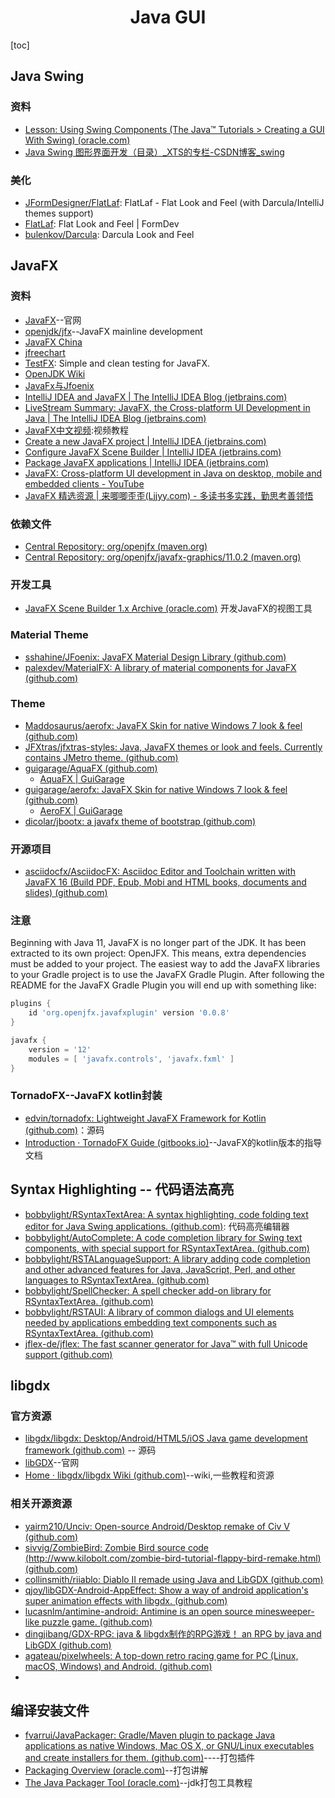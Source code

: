 <h1 align="center">Java GUI</h1>

[toc]

## Java Swing

### 资料

* [Lesson: Using Swing Components (The Java™ Tutorials > Creating a GUI With Swing) (oracle.com)](https://docs.oracle.com/javase/tutorial/uiswing/components/index.html)
* [Java Swing 图形界面开发（目录）_XTS的专栏-CSDN博客_swing](https://blog.csdn.net/xietansheng/article/details/72814492)



### 美化

* [JFormDesigner/FlatLaf](https://github.com/JFormDesigner/FlatLaf): FlatLaf - Flat Look and Feel (with Darcula/IntelliJ themes support)
* [FlatLaf](https://www.formdev.com/flatlaf/): Flat Look and Feel | FormDev
* [bulenkov/Darcula](https://github.com/bulenkov/Darcula): Darcula Look and Feel



## JavaFX

### 资料

* [JavaFX](https://openjfx.io/)--官网
* [openjdk/jfx](https://github.com/openjdk/jfx)--JavaFX mainline development
* [JavaFX China](http://javafxchina.net/main/)
* [jfreechart](https://github.com/jfree/jfreechart)
* [TestFX](https://github.com/TestFX/TestFX/): Simple and clean testing for JavaFX.
* [OpenJDK Wiki](https://wiki.openjdk.java.net/display/OpenJFX)
* [JavaFx与Jfoenix](https://www.cnblogs.com/stars-one/category/1474826.html)
* [IntelliJ IDEA and JavaFX | The IntelliJ IDEA Blog (jetbrains.com)](https://blog.jetbrains.com/idea/2021/01/intellij-idea-and-javafx/)
* [LiveStream Summary: JavaFX, the Cross-platform UI Development in Java | The IntelliJ IDEA Blog (jetbrains.com)](https://blog.jetbrains.com/idea/2021/02/livestream-summary-javafx-the-cross-platform-ui-development-in-java/)
* [JavaFX中文视频](https://space.bilibili.com/5096022/channel/seriesdetail?sid=394169):视频教程
* [Create a new JavaFX project | IntelliJ IDEA (jetbrains.com)](https://www.jetbrains.com/help/idea/javafx.html)
* [Configure JavaFX Scene Builder | IntelliJ IDEA (jetbrains.com)](https://www.jetbrains.com/help/idea/opening-fxml-files-in-javafx-scene-builder.html)
* [Package JavaFX applications | IntelliJ IDEA (jetbrains.com)](https://www.jetbrains.com/help/idea/packaging-javafx-applications.html)
* [JavaFX: Cross-platform UI development in Java on desktop, mobile and embedded clients - YouTube](https://www.youtube.com/watch?v=JbITM8xapIQ)
* [JavaFX 精选资源 | 来唧唧歪歪(Ljjyy.com) - 多读书多实践，勤思考善领悟](https://www.ljjyy.com/archives/2019/08/100573.html)



### 依赖文件

* [Central Repository: org/openjfx (maven.org)](https://repo1.maven.org/maven2/org/openjfx/)
* [Central Repository: org/openjfx/javafx-graphics/11.0.2 (maven.org)](https://repo1.maven.org/maven2/org/openjfx/javafx-graphics/11.0.2/)



### 开发工具
* [JavaFX Scene Builder 1.x Archive (oracle.com)](https://www.oracle.com/java/technologies/javafxscenebuilder-1x-archive-downloads.html) 开发JavaFX的视图工具



### Material Theme

* [sshahine/JFoenix: JavaFX Material Design Library (github.com)](https://github.com/sshahine/JFoenix)
* [palexdev/MaterialFX: A library of material components for JavaFX (github.com)](https://github.com/palexdev/MaterialFX)



### Theme

* [Maddosaurus/aerofx: JavaFX Skin for native Windows 7 look & feel (github.com)](https://github.com/Maddosaurus/aerofx)
* [JFXtras/jfxtras-styles: Java, JavaFX themes or look and feels. Currently contains JMetro theme. (github.com)](https://github.com/JFXtras/jfxtras-styles)
* [guigarage/AquaFX (github.com)](https://github.com/guigarage/AquaFX)
    * [AquaFX | GuiGarage](https://guigarage.com/aquafx/)
* [guigarage/aerofx: JavaFX Skin for native Windows 7 look & feel (github.com)](https://github.com/guigarage/aerofx)
    * [AeroFX | GuiGarage](https://guigarage.com/aerofx/)
* [dicolar/jbootx: a javafx theme of bootstrap (github.com)](https://github.com/dicolar/jbootx)



### 开源项目

* [asciidocfx/AsciidocFX: Asciidoc Editor and Toolchain written with JavaFX 16 (Build PDF, Epub, Mobi and HTML books, documents and slides) (github.com)](https://github.com/asciidocfx/AsciidocFX)



### 注意

Beginning with Java 11, JavaFX is no longer part of the JDK. It has been extracted to its own project: OpenJFX. This means, extra dependencies must be added to your project.
The easiest way to add the JavaFX libraries to your Gradle project is to use the JavaFX Gradle Plugin.
After following the README for the JavaFX Gradle Plugin you will end up with something like:
```groovy
plugins {
    id 'org.openjfx.javafxplugin' version '0.0.8'
}

javafx {
    version = '12'
    modules = [ 'javafx.controls', 'javafx.fxml' ]
}
```



### TornadoFX--JavaFX kotlin封装

* [edvin/tornadofx: Lightweight JavaFX Framework for Kotlin (github.com)](https://github.com/edvin/tornadofx)：源码
* [Introduction · TornadoFX Guide (gitbooks.io)](https://edvin.gitbooks.io/tornadofx-guide/content/)--JavaFX的kotlin版本的指导文档



## Syntax Highlighting -- 代码语法高亮

* [bobbylight/RSyntaxTextArea: A syntax highlighting, code folding text editor for Java Swing applications. (github.com)](https://github.com/bobbylight/RSyntaxTextArea): 代码高亮编辑器
* [bobbylight/AutoComplete: A code completion library for Swing text components, with special support for RSyntaxTextArea. (github.com)](https://github.com/bobbylight/AutoComplete)
* [bobbylight/RSTALanguageSupport: A library adding code completion and other advanced features for Java, JavaScript, Perl, and other languages to RSyntaxTextArea. (github.com)](https://github.com/bobbylight/RSTALanguageSupport)
* [bobbylight/SpellChecker: A spell checker add-on library for RSyntaxTextArea. (github.com)](https://github.com/bobbylight/SpellChecker)
* [bobbylight/RSTAUI: A library of common dialogs and UI elements needed by applications embedding text components such as RSyntaxTextArea. (github.com)](https://github.com/bobbylight/RSTAUI)
* [jflex-de/jflex: The fast scanner generator for Java™ with full Unicode support (github.com)](https://github.com/jflex-de/jflex)



## libgdx

### 官方资源

* [libgdx/libgdx: Desktop/Android/HTML5/iOS Java game development framework (github.com)](https://github.com/libgdx/libgdx) -- 源码
* [libGDX](http://libgdx.com/)--官网
* [Home · libgdx/libgdx Wiki (github.com)](https://github.com/libgdx/libgdx/wiki)--wiki,一些教程和资源



### 相关开源资源

* [yairm210/Unciv: Open-source Android/Desktop remake of Civ V (github.com)](https://github.com/yairm210/Unciv)
* [sivvig/ZombieBird: Zombie Bird source code (http://www.kilobolt.com/zombie-bird-tutorial-flappy-bird-remake.html) (github.com)](https://github.com/sivvig/ZombieBird)
* [collinsmith/riiablo: Diablo II remade using Java and LibGDX (github.com)](https://github.com/collinsmith/riiablo)
* [qjoy/libGDX-Android-AppEffect: Show a way of android application's super animation effects with libgdx. (github.com)](https://github.com/qjoy/libGDX-Android-AppEffect)
* [lucasnlm/antimine-android: Antimine is an open source minesweeper-like puzzle game. (github.com)](https://github.com/lucasnlm/antimine-android)
* [dingjibang/GDX-RPG: java & libgdx制作的RPG游戏！ an RPG by java and LibGDX (github.com)](https://github.com/dingjibang/GDX-RPG)
* [agateau/pixelwheels: A top-down retro racing game for PC (Linux, macOS, Windows) and Android. (github.com)](https://github.com/agateau/pixelwheels)
* 

## 编译安装文件

* [fvarrui/JavaPackager: Gradle/Maven plugin to package Java applications as native Windows, Mac OS X, or GNU/Linux executables and create installers for them. (github.com)](https://github.com/fvarrui/JavaPackager)----打包插件
* [Packaging Overview (oracle.com)](https://docs.oracle.com/en/java/javase/14/jpackage/packaging-overview.html#GUID-C1027043-587D-418D-8188-EF8F44A4C06A)--打包讲解
* [The Java Packager Tool (oracle.com)](https://docs.oracle.com/javase/8/docs/technotes/guides/deploy/packager.html)--jdk打包工具教程

